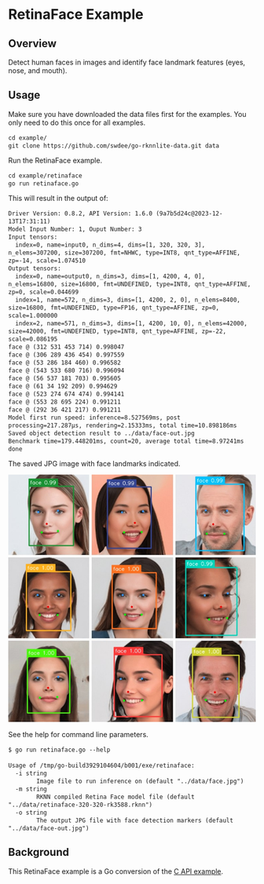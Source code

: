 # RetinaFace Example

## Overview


Detect human faces in images and identify face landmark features (eyes, nose, and mouth).


## Usage

Make sure you have downloaded the data files first for the examples.
You only need to do this once for all examples.

```
cd example/
git clone https://github.com/swdee/go-rknnlite-data.git data
```

Run the RetinaFace example.
```
cd example/retinaface
go run retinaface.go
```

This will result in the output of:
```
Driver Version: 0.8.2, API Version: 1.6.0 (9a7b5d24c@2023-12-13T17:31:11)
Model Input Number: 1, Ouput Number: 3
Input tensors:
  index=0, name=input0, n_dims=4, dims=[1, 320, 320, 3], n_elems=307200, size=307200, fmt=NHWC, type=INT8, qnt_type=AFFINE, zp=-14, scale=1.074510
Output tensors:
  index=0, name=output0, n_dims=3, dims=[1, 4200, 4, 0], n_elems=16800, size=16800, fmt=UNDEFINED, type=INT8, qnt_type=AFFINE, zp=0, scale=0.044699
  index=1, name=572, n_dims=3, dims=[1, 4200, 2, 0], n_elems=8400, size=16800, fmt=UNDEFINED, type=FP16, qnt_type=AFFINE, zp=0, scale=1.000000
  index=2, name=571, n_dims=3, dims=[1, 4200, 10, 0], n_elems=42000, size=42000, fmt=UNDEFINED, type=INT8, qnt_type=AFFINE, zp=-22, scale=0.086195
face @ (312 531 453 714) 0.998047
face @ (306 289 436 454) 0.997559
face @ (53 286 184 460) 0.996582
face @ (543 533 680 716) 0.996094
face @ (56 537 181 703) 0.995605
face @ (61 34 192 209) 0.994629
face @ (523 274 674 474) 0.994141
face @ (553 28 695 224) 0.991211
face @ (292 36 421 217) 0.991211
Model first run speed: inference=8.527569ms, post processing=217.287µs, rendering=2.15333ms, total time=10.898186ms
Saved object detection result to ../data/face-out.jpg
Benchmark time=179.448201ms, count=20, average total time=8.97241ms
done
```

The saved JPG image with face landmarks indicated.

![face-out.jpg](face-out.jpg)



See the help for command line parameters.
```
$ go run retinaface.go --help

Usage of /tmp/go-build3929104604/b001/exe/retinaface:
  -i string
        Image file to run inference on (default "../data/face.jpg")
  -m string
        RKNN compiled Retina Face model file (default "../data/retinaface-320-320-rk3588.rknn")
  -o string
        The output JPG file with face detection markers (default "../data/face-out.jpg")
```



## Background

This RetinaFace example is a Go conversion of the [C API example](https://github.com/airockchip/rknn_model_zoo/blob/main/examples/RetinaFace/cpp/main.cc).



